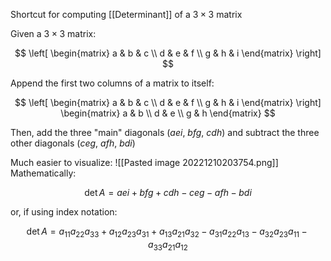 Shortcut for computing [[Determinant]] of a $3 \times 3$ matrix

Given a $3 \times 3$ matrix:

$$
\left[
\begin{matrix}
a & b & c \\
d & e & f \\
g & h & i
\end{matrix}
\right]
$$

Append the first two columns of a matrix to itself:

$$
\left[
\begin{matrix}
a & b & c \\
d & e & f \\
g & h & i
\end{matrix}
\right]
\begin{matrix}
a & b \\
d & e \\
g & h 
\end{matrix}
$$

Then, add the three "main" diagonals ($aei,\  bfg,\  cdh$) and subtract the three other diagonals ($ceg,\ afh,\ bdi$)

Much easier to visualize:
![[Pasted image 20221210203754.png]]
Mathematically:

$$
\det{A} = aei + bfg + cdh - ceg - afh - bdi
$$

or, if using index notation:

$$
\det{A} = 
a_{11}a_{22}a_{33} + 
a_{12}a_{23}a_{31} + 
a_{13}a_{21}a_{32} - 
a_{31}a_{22}a_{13} - 
a_{32}a_{23}a_{11} - 
a_{33}a_{21}a_{12}
$$
